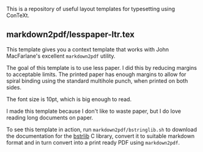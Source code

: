 This is a repository of useful layout templates for typesetting using
ConTeXt.

## markdown2pdf/lesspaper-ltr.tex

This template gives you a context template that works with John MacFarlane's
excellent `markdown2pdf` utility. 

The goal of this template is to use less paper. I did this by reducing margins
to acceptable limits. The printed paper has enough margins to allow for spiral
binding using the standard multihole punch, when printed on both sides.

The font size is 10pt, which is big enough to read.

I made this template because I don't like to waste paper, but I do love reading
long documents on paper.

To see this  template in action, run `markdown2pdf/bstringlib.sh` to download
the documentation for the [bstrlib](bstring.sourceforge.net) C library, convert it to suitable markdown
format and in turn convert into a print ready PDF using `markdown2pdf`.


